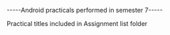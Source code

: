 -----Android practicals performed in semester 7-----

Practical titles included in Assignment list folder